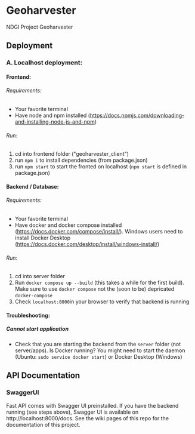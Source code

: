 # Geoharvester

NDGI Project Geoharvester

## Deployment

### A. Localhost deployment:

#### Frontend:

###### Requirements:

- Your favorite terminal
- Have node and npm installed (https://docs.npmjs.com/downloading-and-installing-node-js-and-npm)

###### Run:

1. cd into frontend folder ("geoharvester_client")
2. run `npm i` to install dependencies (from package.json)
3. run `npm start` to start the fronted on localhost (`npm start` is defined in package.json)

#### Backend / Database:

###### Requirements:

- Your favorite terminal
- Have docker and docker compose installed (https://docs.docker.com/compose/install/). Windows users need to install Docker Desktop (https://docs.docker.com/desktop/install/windows-install/)

###### Run:

1. cd into server folder
2. Run `docker compose up --build` (this takes a while for the first build). Make sure to use `docker compose` not the (soon to be) depricated `docker-compose`
3. Check `localhost:8000`in your browser to verify that backend is running

#### Troubleshooting:

##### Cannot start application

- Check that you are starting the backend from the `server` folder (not server/apps). Is Docker running? You might need to start the daemon (Ubuntu: `sudo service docker start`) or Docker Desktop (Windows)

## API Documentation

### SwaggerUI

Fast API comes with Swagger UI preinstalled. If you have the backend running (see steps above), Swagger UI is available on http://localhost:8000/docs. See the wiki pages of this repo for the documentation of this project.

